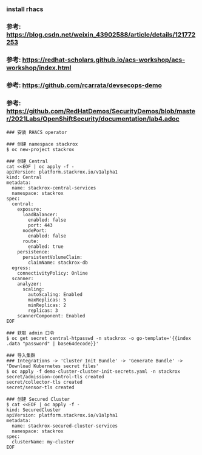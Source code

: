 ### install rhacs
### 参考: https://blog.csdn.net/weixin_43902588/article/details/121772253
### 参考: https://redhat-scholars.github.io/acs-workshop/acs-workshop/index.html
### 参考: https://github.com/rcarrata/devsecops-demo
### 参考: https://github.com/RedHatDemos/SecurityDemos/blob/master/2021Labs/OpenShiftSecurity/documentation/lab4.adoc
```
### 安装 RHACS operator

### 创建 namespace stackrox
$ oc new-project stackrox

### 创建 Central
cat <<EOF | oc apply -f -
apiVersion: platform.stackrox.io/v1alpha1
kind: Central
metadata:
  name: stackrox-central-services
  namespace: stackrox
spec:
  central:
    exposure:
      loadBalancer:
        enabled: false
        port: 443
      nodePort:
        enabled: false
      route:
        enabled: true
    persistence:
      persistentVolumeClaim:
        claimName: stackrox-db
  egress:
    connectivityPolicy: Online
  scanner:
    analyzer:
      scaling:
        autoScaling: Enabled
        maxReplicas: 5
        minReplicas: 2
        replicas: 3
    scannerComponent: Enabled
EOF

### 获取 admin 口令
$ oc get secret central-htpasswd -n stackrox -o go-template='{{index .data "password" | base64decode}}'

### 导入集群
### Integrations -> 'Cluster Init Bundle' -> 'Generate Bundle' -> 'Download Kubernetes secret files'
$ oc apply -f demo-cluster-cluster-init-secrets.yaml -n stackrox
secret/admission-control-tls created
secret/collector-tls created
secret/sensor-tls created

### 创建 Secured Cluster
$ cat <<EOF | oc apply -f -
kind: SecuredCluster
apiVersion: platform.stackrox.io/v1alpha1
metadata:
  name: stackrox-secured-cluster-services
  namespace: stackrox
spec:
  clusterName: my-cluster
EOF

```